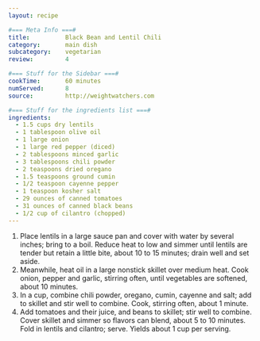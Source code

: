 ```yaml
---
layout: recipe

#=== Meta Info ===#
title: 			Black Bean and Lentil Chili
category:		main dish					
subcategory:	vegetarian
review:			4

#=== Stuff for the Sidebar ===#
cookTime:		60 minutes
numServed:		8
source:			http://weightwatchers.com

#=== Stuff for the ingredients list ===#
ingredients:
  - 1.5 cups dry lentils
  - 1 tablespoon olive oil
  - 1 large onion
  - 1 large red pepper (diced)
  - 2 tablespoons minced garlic
  - 3 tablespoons chili powder
  - 2 teaspoons dried oregano
  - 1.5 teaspoons ground cumin
  - 1/2 teaspoon cayenne pepper
  - 1 teaspoon kosher salt
  - 29 ounces of canned tomatoes
  - 31 ounces of canned black beans
  - 1/2 cup of cilantro (chopped)
---
```


1. Place lentils in a large sauce pan and cover with water by several inches; bring to a boil. Reduce heat to low and simmer until lentils are tender but retain a little bite, about 10 to 15 minutes; drain well and set aside.
2. Meanwhile, heat oil in a large nonstick skillet over medium heat. Cook onion, pepper and garlic, stirring often, until vegetables are softened, about 10 minutes.
3. In a cup, combine chili powder, oregano, cumin, cayenne and salt; add to skillet and stir well to combine. Cook, stirring often, about 1 minute.
4. Add tomatoes and their juice, and beans to skillet; stir well to combine. Cover skillet and simmer so flavors can blend, about 5 to 10 minutes. Fold in lentils and cilantro; serve. Yields about 1 cup per serving.
